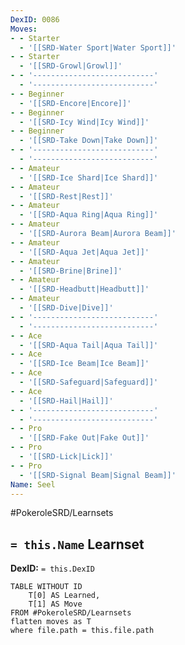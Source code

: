 ```yaml
---
DexID: 0086
Moves:
- - Starter
  - '[[SRD-Water Sport|Water Sport]]'
- - Starter
  - '[[SRD-Growl|Growl]]'
- - '---------------------------'
  - '---------------------------'
- - Beginner
  - '[[SRD-Encore|Encore]]'
- - Beginner
  - '[[SRD-Icy Wind|Icy Wind]]'
- - Beginner
  - '[[SRD-Take Down|Take Down]]'
- - '---------------------------'
  - '---------------------------'
- - Amateur
  - '[[SRD-Ice Shard|Ice Shard]]'
- - Amateur
  - '[[SRD-Rest|Rest]]'
- - Amateur
  - '[[SRD-Aqua Ring|Aqua Ring]]'
- - Amateur
  - '[[SRD-Aurora Beam|Aurora Beam]]'
- - Amateur
  - '[[SRD-Aqua Jet|Aqua Jet]]'
- - Amateur
  - '[[SRD-Brine|Brine]]'
- - Amateur
  - '[[SRD-Headbutt|Headbutt]]'
- - Amateur
  - '[[SRD-Dive|Dive]]'
- - '---------------------------'
  - '---------------------------'
- - Ace
  - '[[SRD-Aqua Tail|Aqua Tail]]'
- - Ace
  - '[[SRD-Ice Beam|Ice Beam]]'
- - Ace
  - '[[SRD-Safeguard|Safeguard]]'
- - Ace
  - '[[SRD-Hail|Hail]]'
- - '---------------------------'
  - '---------------------------'
- - Pro
  - '[[SRD-Fake Out|Fake Out]]'
- - Pro
  - '[[SRD-Lick|Lick]]'
- - Pro
  - '[[SRD-Signal Beam|Signal Beam]]'
Name: Seel
---
```


#PokeroleSRD/Learnsets

## `= this.Name` Learnset

**DexID:** `= this.DexID`

```dataview
TABLE WITHOUT ID
    T[0] AS Learned,
    T[1] AS Move
FROM #PokeroleSRD/Learnsets
flatten moves as T
where file.path = this.file.path
```
